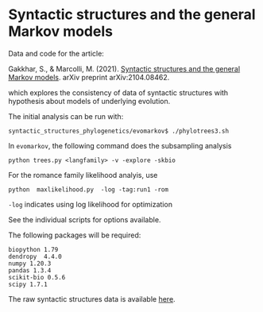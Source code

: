 # Syntactic structures and the general Markov models

Data and code for the article: 

Gakkhar, S., & Marcolli, M. (2021). [Syntactic structures and the general Markov models](https://arxiv.org/abs/2104.08462). arXiv preprint arXiv:2104.08462. 

which explores the consistency of data of syntactic structures with hypothesis about models of underlying evolution.

The initial analysis can be run with: 

    syntactic_structures_phylogenetics/evomarkov$ ./phylotrees3.sh 


In `evomarkov`, the following command does the subsampling analysis
    
    python trees.py <langfamily> -v -explore -skbio

For the romance family likelihood analyis, use 

    python  maxlikelihood.py  -log -tag:run1 -rom      

`-log` indicates using log likelihood for optimization

See the individual scripts for options available. 


The following packages will be required: 

    biopython 1.79    
    dendropy  4.4.0 
    numpy 1.20.3 
    pandas 1.3.4        
    scikit-bio 0.5.6         
    scipy 1.7.1

The raw syntactic structures data is available [here](evomarkov/raw). 



